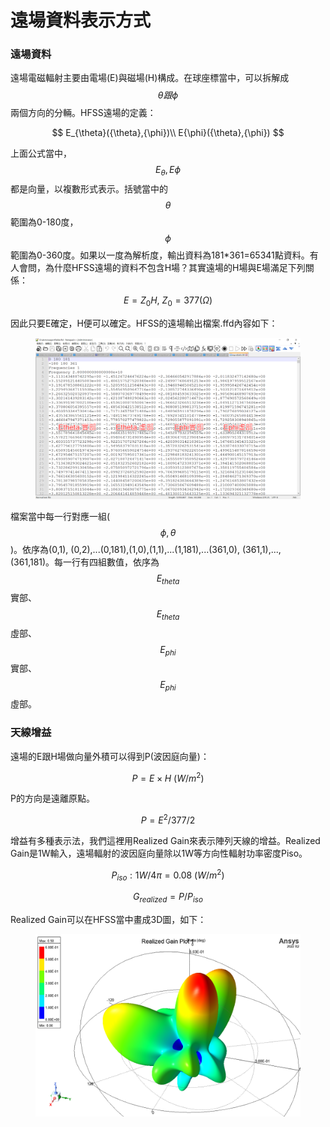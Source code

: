 # 遠場資料表示方式

### 遠場資料

遠場電磁輻射主要由電場(E)與磁場(H)構成。在球座標當中，可以拆解成$${\theta}跟{\phi}$$兩個方向的分輛。HFSS遠場的定義：

$$
E_{\theta}({\theta},{\phi})\\ E{\phi}({\theta},{\phi})
$$

上面公式當中，$$E_{\theta}, E{\phi}$$都是向量，以複數形式表示。括號當中的$${\theta}$$範圍為0-180度，$${\phi}$$範圍為0-360度。如果以一度為解析度，輸出資料為181\*361=65341點資料。有人會問，為什麼HFSS遠場的資料不包含H場？其實遠場的H場與E場滿足下列關係：

$$
E=Z_0H, \  Z_0=377({\Omega})
$$

因此只要E確定，H便可以確定。HFSS的遠場輸出檔案.ffd內容如下：

<figure><img src=".gitbook/assets/image (2).png" alt=""><figcaption></figcaption></figure>

檔案當中每一行對應一組($${\phi,\theta}$$)。依序為(0,1), (0,2),...(0,181),(1,0),(1,1),...(1,181),...(361,0), (361,1),..., (361,181)。每一行有四組數值，依序為$$E_{theta}$$實部、$$E_{theta}$$虛部、$$E_{phi}$$實部、$$E_{phi}$$虛部。

### 天線增益

遠場的E跟H場做向量外積可以得到P(波因庭向量)：

$$
P=E\times H \ (W/m^2)
$$

P的方向是遠離原點。

$$
P=E^2/377/2
$$

增益有多種表示法，我們這裡用Realized Gain來表示陣列天線的增益。Realized Gain是1W輸入，遠場輻射的波因庭向量除以1W等方向性輻射功率密度Piso。

$$
P_{iso}: 1W/4\pi =  0.08 \ (W/m^2)
$$

$$
G_{realized}=P/P_{iso}
$$

Realized Gain可以在HFSS當中畫成3D圖，如下：

<figure><img src=".gitbook/assets/image.png" alt=""><figcaption></figcaption></figure>

